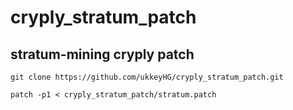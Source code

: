 # cryply_stratum_patch  

## stratum-mining cryply patch  

```
git clone https://github.com/ukkeyHG/cryply_stratum_patch.git  

patch -p1 < cryply_stratum_patch/stratum.patch  
```


